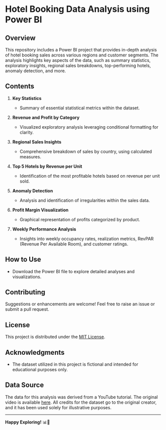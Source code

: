# Hotel Booking Data Analysis using Power BI

## Overview

This repository includes a Power BI project that provides in-depth analysis of hotel booking sales across various regions and customer segments. The analysis highlights key aspects of the data, such as summary statistics, exploratory insights, regional sales breakdowns, top-performing hotels, anomaly detection, and more.

## Contents

1. **Key Statistics**
   - Summary of essential statistical metrics within the dataset.

2. **Revenue and Profit by Category**
   - Visualized exploratory analysis leveraging conditional formatting for clarity.

3. **Regional Sales Insights**
   - Comprehensive breakdown of sales by country, using calculated measures.

4. **Top 5 Hotels by Revenue per Unit**
   - Identification of the most profitable hotels based on revenue per unit sold.

5. **Anomaly Detection**
   - Analysis and identification of irregularities within the sales data.

6. **Profit Margin Visualization**
   - Graphical representation of profits categorized by product.

7. **Weekly Performance Analysis**
   - Insights into weekly occupancy rates, realization metrics, RevPAR (Revenue Per Available Room), and customer ratings.

## How to Use

- Download the Power BI file to explore detailed analyses and visualizations.

## Contributing

Suggestions or enhancements are welcome! Feel free to raise an issue or submit a pull request.

## License

This project is distributed under the [MIT License](LICENSE).

## Acknowledgments

- The dataset utilized in this project is fictional and intended for educational purposes only.

## Data Source

The data for this analysis was derived from a YouTube tutorial. The original video is available [here](https://youtu.be/v2oNWja7M2E?feature=shared). All credits for the dataset go to the original creator, and it has been used solely for illustrative purposes.

---

**Happy Exploring!** 📊🏨
